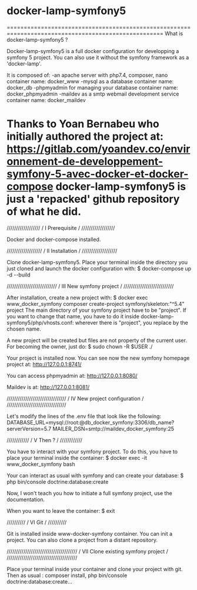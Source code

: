 # docker-lamp-symfony5



====================================================================================================
What is docker-lamp-symfony5 ?

Docker-lamp-symfony5 is a full docker configuration for developping a symfony 5 project.
You can also use it without the symfony framework as a 'docker-lamp'.

It is composed of:
    -an apache server with php7.4, composer, nano   container name:   docker_www
    -mysql as a database                            container name:   docker_db
    -phpmyadmin for managing your database          container name:   docker_phpmyadmin
    -maildev as a smtp webmail development service  container name:   docker_maildev

Thanks to Yoan Bernabeu who initially authored the project at:
https://gitlab.com/yoandev.co/environnement-de-developpement-symfony-5-avec-docker-et-docker-compose
docker-lamp-symfony5 is just a 'repacked' github repository of what he did.
====================================================================================================





  //////////////////
 / I Prerequisite /
//////////////////

Docker and docker-compose installed.



  ///////////////////
 / II Installation /
///////////////////

Clone docker-lamp-symfony5.
Place your terminal inside the directory you just cloned and launch the docker configuration with:
$ docker-compose up -d --build



  ///////////////////////////
 / III New symfony project /
///////////////////////////

After installation, create a new project with:
$ docker exec www_docker_symfony composer create-project symfony/skeleton:"^5.4" project
The main directory of your symfony project have to be "project".
If you want to change that name, you have to do it inside docker-lamp-symfony5/php/vhosts.conf:
wherever there is "project", you replace by the chosen name.

A new project will be created but files are not property of the current user.
For becoming the owner, just do:
$ sudo chown -R $USER ./

Your project is installed now. You can see now the new symfony homepage project at:
http://127.0.0.1:8741/

You can access phpmyadmin at:
http://127.0.0.1:8080/

Maildev is at:
http://127.0.0.1:8081/



  ////////////////////////////////
 / IV New project configuration /
////////////////////////////////

Let's modify the lines of the .env file that look like the following:
DATABASE_URL=mysql://root:@db_docker_symfony:3306/db_name?serverVersion=5.7
MAILER_DSN=smtp://maildev_docker_symfony:25



  ////////////
 / V Then ? /
////////////

You have to interact with your symfony project.
To do this, you have to place your terminal inside the container:
$ docker exec -it www_docker_symfony bash

Your can interact as usual with symfony and can create your database:
$ php bin/console doctrine:database:create

Now, I won't teach you how to initiate a full symfony project, use the documentation.

When you want to leave the container:
$ exit



  //////////
 / VI Git /
//////////

Git is installed inside www-docker-symfony container.
You can init a project.
You can also clone a project from a distant repository.



  //////////////////////////////////////
 / VII Clone existing symfony project /
//////////////////////////////////////

Place your terminal inside your container and clone your project with git.
Then as usual : composer install, php bin/console doctrine:database:create...